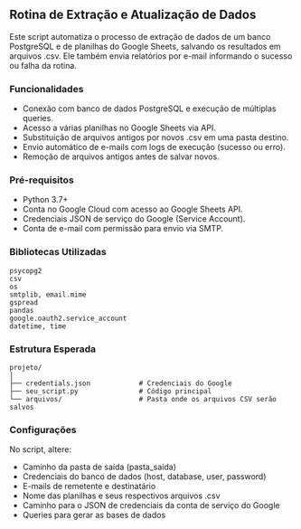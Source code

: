 ## Rotina de Extração e Atualização de Dados

Este script automatiza o processo de extração de dados de um banco PostgreSQL e de planilhas do Google Sheets, salvando os resultados em arquivos .csv. 
Ele também envia relatórios por e-mail informando o sucesso ou falha da rotina.

### Funcionalidades
* Conexão com banco de dados PostgreSQL e execução de múltiplas queries.
* Acesso a várias planilhas no Google Sheets via API.
* Substituição de arquivos antigos por novos .csv em uma pasta destino.
* Envio automático de e-mails com logs de execução (sucesso ou erro).
* Remoção de arquivos antigos antes de salvar novos.

### Pré-requisitos
* Python 3.7+
* Conta no Google Cloud com acesso ao Google Sheets API.
* Credenciais JSON de serviço do Google (Service Account).
* Conta de e-mail com permissão para envio via SMTP.

### Bibliotecas Utilizadas
```
psycopg2
csv
os
smtplib, email.mime
gspread
pandas
google.oauth2.service_account
datetime, time
```

### Estrutura Esperada
```
projeto/
│
├── credentials.json            # Credenciais do Google
├── seu_script.py               # Código principal
└── arquivos/                   # Pasta onde os arquivos CSV serão salvos
```

### Configurações

No script, altere:
* Caminho da pasta de saída (pasta_saida)
* Credenciais do banco de dados (host, database, user, password)
* E-mails de remetente e destinatário
* Nome das planilhas e seus respectivos arquivos .csv
* Caminho para o JSON de credenciais da conta de serviço do Google
* Queries para gerar as bases de dados
